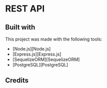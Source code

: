 # REST API  

## Built with

This project was made with the following tools:
- [Node.js][Node.js]
- [Express.js][Express.js]
- [SequelizeORM][SequelizeORM]
- [PostgreSQL][PostgreSQL]

## Credits
